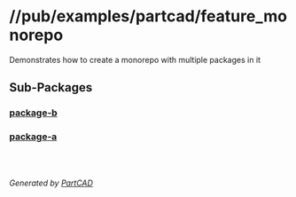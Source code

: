 # //pub/examples/partcad/feature_monorepo

Demonstrates how to create a monorepo with multiple packages in it

## Sub-Packages

### [package-b](./package-b/README.md)

### [package-a](./package-a/README.md)

<br/><br/>

*Generated by [PartCAD](https://partcad.org/)*
